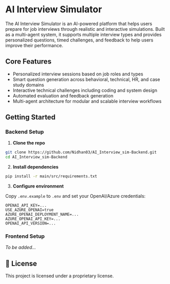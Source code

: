 # AI Interview Simulator

The AI Interview Simulator is an AI-powered platform that helps users prepare for job interviews through realistic and interactive simulations. Built as a multi-agent system, it supports multiple interview types and provides personalized questions, timed challenges, and feedback to help users improve their performance.

##  Core Features

- Personalized interview sessions based on job roles and types
- Smart question generation across behavioral, technical, HR, and case study domains
- Interactive technical challenges including coding and system design
- Automated evaluation and feedback generation
- Multi-agent architecture for modular and scalable interview workflows

##  Getting Started

### Backend Setup

1. **Clone the repo**

```bash
git clone https://github.com/Nidhan03/AI_Interview_sim-Backend.git
cd AI_Interview_sim-Backend
```

2. **Install dependencies**

```bash
pip install -r main/src/requirements.txt
```

3. **Configure environment**

Copy `.env.example` to `.env` and set your OpenAI/Azure credentials:

```env
OPENAI_API_KEY=...
USE_AZURE_OPENAI=true
AZURE_OPENAI_DEPLOYMENT_NAME=...
AZURE_OPENAI_API_KEY=...
OPENAI_API_VERSION=...
```

### Frontend Setup

_To be added..._

## 📄 License

This project is licensed under a proprietary license.
